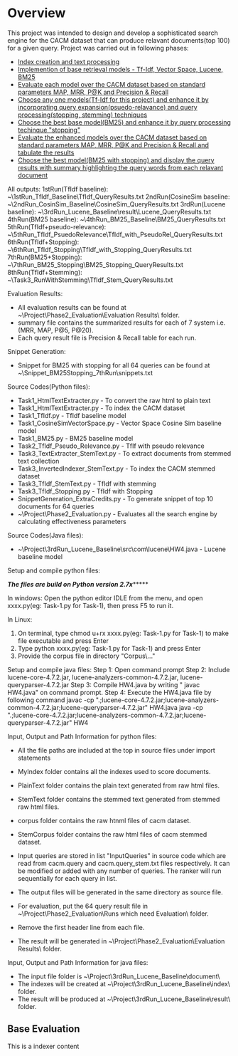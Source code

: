 # Overview
This project was intended to design and develop a sophisticated search engine for the CACM dataset that can produce relavant documents(top 100) for a given query. Project was carried out in following phases:
- [Index creation and text processing](#indexer)
- [Implemention of base retrieval models - Tf-Idf, Vector Space, Lucene, BM25](#base-retrieval-models)
- [Evaluate each model over the CACM dataset based on standard parameters MAP, MRR, P@K and Precision & Recall](#base-evaluation)
- [Choose any one models(Tf-Idf for this project) and enhance it by incorporating query expansion(psuedo-relavance) and query processing(stopping, stemming) techniques](#enhancements)
- [Choose the best base model(BM25) and enhance it by query processing techinque "stopping"](#bm25-stopping)
- [Evaluate the enhanced models over the CACM dataset based on standard parameters MAP, MRR, P@K and Precision & Recall and tabulate the results](#final-evaluation)
- [Choose the best model(BM25 with stopping) and display the query results with summary highlighting the query words from each relavant document](#snippet-generation)

All outputs:
1stRun(TfIdf baseline): ~\1stRun_TfIdf_Baseline\TfIdf_QueryResults.txt
2ndRun(CosineSim baseline: ~\2ndRun_CosinSim_Baseline\CosineSim_QueryResults.txt
3rdRun(Lucene baseline): ~\3rdRun_Lucene_Baseline\result\Lucene_QueryResults.txt
4thRun(BM25 baseline): ~\4thRun_BM25_Baseline\BM25_QueryResults.txt
5thRun(TfIdf+pseudo-relevance): ~\5thRun_TfIdf_PsuedoRelevance\TfIdf_with_PseudoRel_QueryResults.txt
6thRun(TfIdf+Stopping): ~\6thRun_TfIdf_Stopping\TfIdf_with_Stopping_QueryResults.txt
7thRun(BM25+Stopping): ~\7thRun_BM25_Stopping\BM25_Stopping_QueryResults.txt
8thRun(TfIdf+Stemming): ~\Task3_RunWithStemming\TfIdf_Stem_QueryResults.txt

Evaluation Results:
- All evaluation results can be found at ~\Project\Phase2_Evaluation\Evaluation Results\ folder.
- summary file contains the summarized results for each of 7 system i.e. (MRR, MAP, P@5, P@20).
- Each query result file is Precision & Recall table for each run.

Snippet Generation:
- Snippet for BM25 with stopping for all 64 queries can be found at ~\Snippet_BM25Stopping_7thRun\snippets.txt

Source Codes(Python files):
- Task1_HtmlTextExtracter.py - To convert the raw html to plain text
- Task1_HtmlTextExtracter.py - To index the CACM dataset
- Task1_TfIdf.py - TfIdf baseline model
- Task1_CosineSimVectorSpace.py - Vector Space Cosine Sim baseline model
- Task1_BM25.py - BM25 baseline model
- Task2_TfIdf_Pseudo_Relevance.py - TfIf with pseudo relevance
- Task3_TextExtracter_StemText.py - To extract documents from stemmed text 
collection
- Task3_InvertedIndexer_StemText.py - To index the CACM stemmed dataset
- Task3_TfIdf_StemText.py - TfIdf with stemming
- Task3_TfIdf_Stopping.py - TfIdf with Stopping
- SnippetGeneration_ExtraCredits.py - To generate snippet of top 10 documents for 64 queries
- ~\Project\Phase2_Evaluation.py - Evaluates all the search engine by calculating effectiveness parameters

Source Codes(Java files):
- ~\Project\3rdRun_Lucene_Baseline\src\com\lucene\HW4.java - Lucene baseline model

Setup and compile python files:

***********************The files are build on Python version 2.7x****************************

In windows:
Open the python editor IDLE from the menu, and open xxxx.py(eg: Task-1.py for Task-1), then press F5 to run it.

In Linux:
1. On terminal, type chmod u+rx xxxx.py(eg: Task-1.py for Task-1) to make file executable and press Enter
2. Type python xxxx.py(eg: Task-1.py for Task-1) and press Enter
3. Provide the corpus file in directory "Corpus\\..."

Setup and compile java files:
Step 1: Open command prompt
Step 2: Include lucene-core-4.7.2.jar, lucene-analyzers-common-4.7.2.jar, lucene-queryparser-4.7.2.jar
Step 3: Compile HW4.java by writing " javac HW4.java" on command prompt.
Step 4: Execute the HW4.java file by following command
javac -cp ".;lucene-core-4.7.2.jar;lucene-analyzers-common-4.7.2.jar;lucene-queryparser-4.7.2.jar" HW4.java
java -cp ".;lucene-core-4.7.2.jar;lucene-analyzers-common-4.7.2.jar;lucene-queryparser-4.7.2.jar" HW4

Input, Output and Path Information for python files:

- All the file paths are included at the top in source files under import statements
- MyIndex folder contains all the indexes used to score documents.
- PlainText folder contains the plain text generated from raw html files.
- StemText folder contains the stemmed text generated from stemmed raw html files.

- corpus folder contains the raw htnml files of cacm dataset.
- StemCorpus folder contains the raw html files of cacm stemmed dataset.
- Input queries are stored in list "InputQueries" in source code which are read from cacm.query and cacm.query_stem.txt files respectively.
  It can be modified or added with any number of queries. The ranker will run sequentially for each query in list.
- The output files will be generated in the same directory as source file.

- For evaluation, put the 64 query result file in ~\Project\Phase2_Evaluation\Runs which need Evaluation\ folder.
- Remove the first header line from each file.
- The result will be generated in ~\Project\Phase2_Evaluation\Evaluation Results\ folder.

Input, Output and Path Information for java files:
- The input file folder is ~\Project\3rdRun_Lucene_Baseline\document\
- The indexes will be created at ~\Project\3rdRun_Lucene_Baseline\index\ folder.
- The result will be produced at ~\Project\3rdRun_Lucene_Baseline\result\ folder.

## Base Evaluation
This is a indexer content
